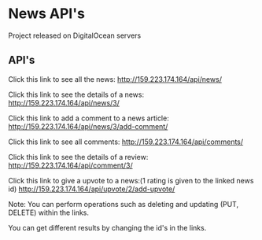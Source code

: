
# News API's

Project released on DigitalOcean servers

## API's

Click this link to see all the news: http://159.223.174.164/api/news/

Click this link to see the details of a news: http://159.223.174.164/api/news/3/

Click this link to add a comment to a news article: http://159.223.174.164/api/news/3/add-comment/

Click this link to see all comments: http://159.223.174.164/api/comments/

Click this link to see the details of a review: http://159.223.174.164/api/comment/3/

Click this link to give a upvote to a news:(1 rating is given to the linked news id) http://159.223.174.164/api/upvote/2/add-upvote/


Note: You can perform operations such as deleting and updating (PUT, DELETE) within the links.

You can get different results by changing the id's in the links.
